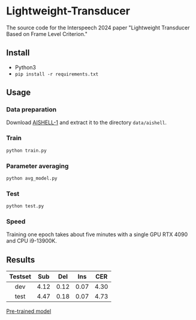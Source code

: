 # Lightweight-Transducer
The source code for the Interspeech 2024 paper "Lightweight Transducer Based on Frame Level Criterion."

## Install
- Python3
- `pip install -r requirements.txt`

## Usage
### Data preparation
Download [AISHELL-1](https://www.openslr.org/resources/33/data_aishell.tgz) and extract it to the directory `data/aishell`.

### Train
```bash
python train.py
```

### Parameter averaging
```bash
python avg_model.py
```

### Test
```bash
python test.py
```

### Speed
Training one epoch takes about five minutes with a single GPU RTX 4090 and CPU i9-13900K.

## Results
| Testset |   Sub  |  Del  | Ins  |  CER |
| :---: |:----: |:----: |:----: | :----: |
| dev | 4.12  |  0.12  |  0.07  | 4.30 |
| test | 4.47  |  0.18  |  0.07  | 4.73 |

[Pre-trained model](https://drive.google.com/file/d/1yvlIXrgV5GeWGWGsP_FkWMbQezm8x_Cg/view?usp=sharing)

